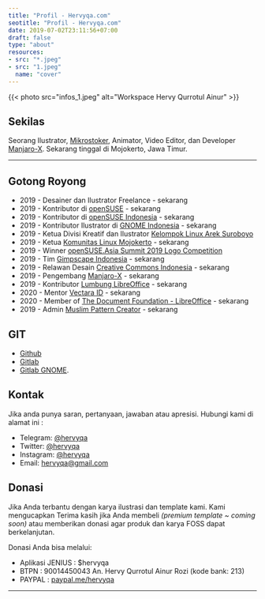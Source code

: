 ```yaml
---
title: "Profil - Hervyqa.com"
seotitle: "Profil - Hervyqa.com"
date: 2019-07-02T23:11:56+07:00
draft: false
type: "about"
resources:
- src: "*.jpeg"
- src: "1.jpeg"
  name: "cover"
---
```


{{< photo src="infos_1.jpeg" alt="Workspace Hervy Qurrotul Ainur" >}}

## Sekilas

Seorang Ilustrator, [Mikrostoker](http://www.shutterstock.com/g/hervyqa?rid=238649869), Animator, Video Editor, dan Developer [Manjaro-X](https://manjaro-x.netlify.com). Sekarang tinggal di Mojokerto, Jawa Timur.

***

## Gotong Royong

* 2019 - Desainer dan Ilustrator Freelance - sekarang
* 2019 - Kontributor di [openSUSE](https://github.com/openSUSE/artwork) - sekarang
* 2019 - Kontributor di [openSUSE Indonesia](https://www.opensuse-id.org/tentang) - sekarang
* 2019 - Kontributor Ilustrator di [GNOME Indonesia](https://www.gnome.id) - sekarang
* 2019 - Ketua Divisi Kreatif dan Ilustrator [Kelompok Linux Arek Suroboyo](https://www.klas.or.id)
* 2019 - Ketua [Komunitas Linux Mojokerto](https://www.t.me/klimoker) - sekarang
* 2019 - Winner [openSUSE.Asia Summit 2019 Logo Competition](https://news.opensuse.org/2019/07/09/opensuse-asia-summit-2019-logo-competition-winner/)
* 2019 - Tim [Gimpscape Indonesia](https://gimpscape.org) - sekarang
* 2019 - Relawan Desain [Creative Commons Indonesia](https://creativecommons.or.id) - sekarang
* 2019 - Pengembang [Manjaro-X](https://manjaro-x.netlify.com) - sekarang
* 2019 - Kontributor [Lumbung LibreOffice](https://lumbung.libreoffice.id) - sekarang
* 2020 - Mentor [Vectara ID](https://instagram.com/vectara.id) - sekarang
* 2020 - Member of [The Document Foundation - LibreOffice](https://documentfoundation.org/governance/members) - sekarang
* 2019 - Admin [Muslim Pattern Creator](https://www.t.me/muslimpattern) - sekarang

## GIT

* [Github](https://github.com/hervyqa)
* [Gitlab](https://gitlab.com/hervyqa)
* [Gitlab GNOME](https://gitlab.gnome.org/hervyqa).

## Kontak

Jika anda punya saran, pertanyaan, jawaban atau apresisi. Hubungi kami di alamat ini :

* Telegram: [@hervyqa](https://t.me/hervyqa)
* Twitter: [@hervyqa](https://twitter.com/hervyqa)
* Instagram: [@hervyqa](https://instagram.com/hervyqa)
* Email: [hervyqa@gmail.com](mailto:hervyqa@gmail.com)

## Donasi

Jika Anda terbantu dengan karya ilustrasi dan template kami. Kami mengucapkan Terima kasih jika Anda membeli _(premium template ~ coming soon)_ atau memberikan donasi agar produk dan karya FOSS dapat berkelanjutan.

Donasi Anda bisa melalui:

* Aplikasi JENIUS : $hervyqa
* BTPN : 90014450043 An. Hervy Qurrotul Ainur Rozi (kode bank: 213)
* PAYPAL : [paypal.me/hervyqa](https://paypal.me/hervyqa)

***

<br style="margin: 30px">
